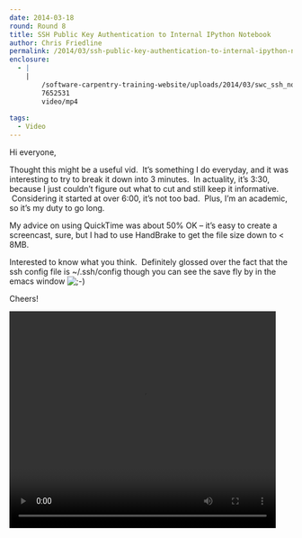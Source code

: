 ```yaml
---
date: 2014-03-18
round: Round 8
title: SSH Public Key Authentication to Internal IPython Notebook
author: Chris Friedline
permalink: /2014/03/ssh-public-key-authentication-to-internal-ipython-notebook/
enclosure:
  - |
    |
        /software-carpentry-training-website/uploads/2014/03/swc_ssh_notebook.mp4
        7652531
        video/mp4
        
tags:
  - Video
---
```

Hi everyone,

Thought this might be a useful vid.  It&#8217;s something I do everyday, and it was interesting to try to break it down into 3 minutes.  In actuality, it&#8217;s 3:30, because I just couldn&#8217;t figure out what to cut and still keep it informative.  Considering it started at over 6:00, it&#8217;s not too bad.  Plus, I&#8217;m an academic, so it&#8217;s my duty to go long.

My advice on using QuickTime was about 50% OK &#8211; it&#8217;s easy to create a screencast, sure, but I had to use HandBrake to get the file size down to < 8MB.

Interested to know what you think.  Definitely glossed over the fact that the ssh config file is ~/.ssh/config though you can see the save fly by in the emacs window <img src="http://localhost:8080/wp-includes/images/smilies/icon_wink.gif" alt=";-)" class="wp-smiley" />

Cheers!

<div style="width: 474px; height: 385px; " class="wp-video">
  <video class="wp-video-shortcode" id="video-6359-5" width="474" height="385" preload="metadata" controls="controls"><source type="video/mp4" src="/software-carpentry-training-website/uploads/2014/03/swc_ssh_notebook.mp4?_=5" /><a href="/software-carpentry-training-website/uploads/2014/03/swc_ssh_notebook.mp4">/software-carpentry-training-website/uploads/2014/03/swc_ssh_notebook.mp4</a></video>
</div>
